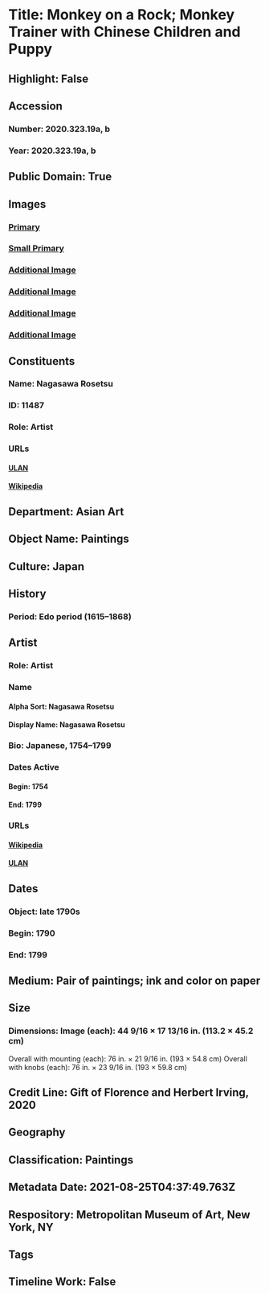# Title: Monkey on a Rock; Monkey Trainer with Chinese Children and Puppy
## Highlight: False
## Accession
### Number: 2020.323.19a, b
### Year: 2020.323.19a, b
## Public Domain: True
## Images
### [Primary](https://images.metmuseum.org/CRDImages/as/original/LC-TR_484_1a_c_2018-001.jpg)
### [Small Primary](https://images.metmuseum.org/CRDImages/as/web-large/LC-TR_484_1a_c_2018-001.jpg)
### [Additional Image](https://images.metmuseum.org/CRDImages/as/original/LC-TR_484_2ab_2018_sr1-006.jpg)
### [Additional Image](https://images.metmuseum.org/CRDImages/as/original/LC-TR_484_2ab_2018_sr1-005.jpg)
### [Additional Image](https://images.metmuseum.org/CRDImages/as/original/LC-TR_484_2ab_2018_sr1-008.jpg)
### [Additional Image](https://images.metmuseum.org/CRDImages/as/original/LC-TR_484_2ab_2018_sr1-007.jpg)
## Constituents
### Name: Nagasawa Rosetsu
### ID: 11487
### Role: Artist
### URLs
#### [ULAN](http://vocab.getty.edu/page/ulan/500323051)
#### [Wikipedia](https://www.wikidata.org/wiki/Q1632536)
## Department: Asian Art
## Object Name: Paintings
## Culture: Japan
## History
### Period: Edo period (1615–1868)
## Artist
### Role: Artist
### Name
#### Alpha Sort: Nagasawa Rosetsu
#### Display Name: Nagasawa Rosetsu
### Bio: Japanese, 1754–1799
### Dates Active
#### Begin: 1754
#### End: 1799
### URLs
#### [Wikipedia](https://www.wikidata.org/wiki/Q1632536)
#### [ULAN](http://vocab.getty.edu/page/ulan/500323051)
## Dates
### Object: late 1790s
### Begin: 1790
### End: 1799
## Medium: Pair of paintings; ink and color on paper
## Size
### Dimensions: Image (each): 44 9/16 × 17 13/16 in. (113.2 × 45.2 cm)
Overall with mounting (each): 76 in. × 21 9/16 in. (193 × 54.8 cm)
Overall with knobs (each): 76 in. × 23 9/16 in. (193 × 59.8 cm)
## Credit Line: Gift of Florence and Herbert Irving, 2020
## Geography
## Classification: Paintings
## Metadata Date: 2021-08-25T04:37:49.763Z
## Respository: Metropolitan Museum of Art, New York, NY
## Tags
## Timeline Work: False